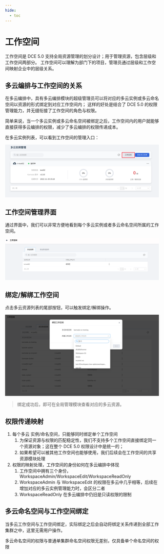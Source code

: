 ```yaml
---
hide:
  - toc
---
```


# 工作空间

工作空间是 DCE 5.0 支持全局资源管理的划分设计；用于管理资源，包含层级和工作空间两部分。
工作空间可以理解为部门下的项目，管理员通过层级和工作空间映射企业中的层级关系。

## 多云编排与工作空间的关系

在多云编排中，具有多云编排模块的超级管理员可以将对应的多云实例或多云命名空间以资源的形式绑定到对应工作空间内；
这样的好处是结合了 DCE 5.0 的权限管理能力，并无缝衔接了工作空间的角色与权限。

简单来说，当一个多云实例或多云命名空间被绑定之后，工作空间内的用户就能够直接获得多云编排的权限，减少了多云编排的权限传递成本。

在多云实例列表，可以看到工作空间的管理入口：

![管理入口.png](../images/20221128014958.png)

## 工作空间管理界面

通过界面中，我们可以非常方便地看到每个多云实例或者多云命名空间所属的工作空间。

![管理界面](../images/20221128014948.png)

## 绑定/解绑工作空间

点击多云资源列表的尾部按钮，可以触发绑定/解绑操作。

![绑定/解绑](../images/20221128015020.png)

> 绑定成功后，即可在全局管理模块查看对应的多云资源。

## 权限传递映射

1. 每个多云 实例/命名空间，只能够同时绑定单个工作空间
    1. 为保证资源与权限的匹配稳定性，我们不支持多个工作空间直接绑定同一个资源对象；这在整个 DCE 5.0 权限设计中是统一的；
    2. 如果希望可以被其他工作空间也能够使用，我们后续会在工作空间的共享资源模块处理
2. 权限的映射处理，工作空间的身份如何在多云编排中体现
    1. 工作空间中拥有三个身份，WorkspaceAdmin/WorkspaceEdit/WorkspaceReadOnly
    2. WorkspaceAdmin 与 WorkspaceEdit 的权限在多云中几乎相等，后续在增加对应的多云实例管理能力时，会区分二者
    3. WorkspaceReadOnly 在多云编排中仍旧是只读权限的限制

## 多云命名空间与工作空间绑定

当多云工作空间与工作空间绑定，实际绑定之后会自动将绑定关系传递到全部工作集群之中，这里无需用户操作。

多云命名空间的权限与普通单集群命名空间权限无差别，仅具备单个命名空间的权限
